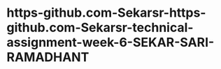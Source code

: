 # https-github.com-Sekarsr-https-github.com-Sekarsr-technical-assignment-week-6-SEKAR-SARI-RAMADHANT